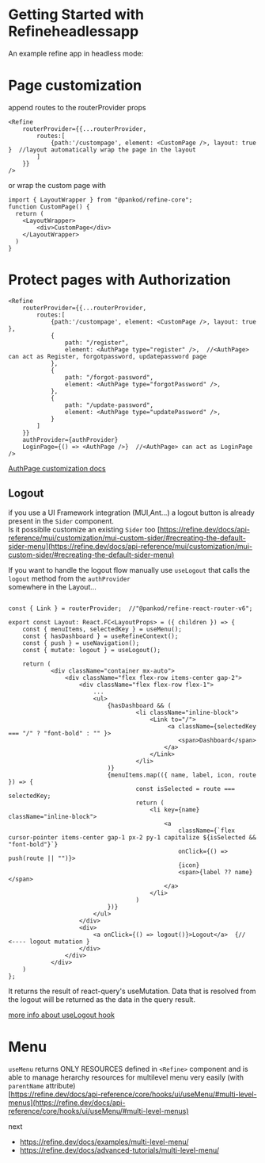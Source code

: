 # Getting Started with Refineheadlessapp
An example refine app in headless mode:


# Page customization
append routes to the routerProvider props  
```TSX
<Refine
    routerProvider={{...routerProvider,
        routes:[
            {path:'/custompage', element: <CustomPage />, layout: true }  //layout automatically wrap the page in the layout
        ] 
    }}
/>
```

or wrap the custom page with
```TSX
import { LayoutWrapper } from "@pankod/refine-core";
function CustomPage() {
  return (
    <LayoutWrapper>
        <div>CustomPage</div>
    </LayoutWrapper>
  )
}
```

# Protect pages with Authorization

```TSX
<Refine
    routerProvider={{...routerProvider,
        routes:[
            {path:'/custompage', element: <CustomPage />, layout: true },
            {
                path: "/register",
                element: <AuthPage type="register" />,  //<AuthPage> can act as Register, forgotpassword, updatepassword page 
            },
            {
                path: "/forgot-password",
                element: <AuthPage type="forgotPassword" />,
            },
            {
                path: "/update-password",
                element: <AuthPage type="updatePassword" />,
            }
        ] 
    }}
    authProvider={authProvider}
    LoginPage={() => <AuthPage />}  //<AuthPage> can act as LoginPage
/>
```

[AuthPage customization docs](https://refine.dev/docs/api-reference/core/components/auth-page/)


## Logout
if you use a UI Framework integration (MUI,Ant...) a logout button is already present in the `Sider` component.\
Is it possiblle customize an existing `Sider` too [https://refine.dev/docs/api-reference/mui/customization/mui-custom-sider/#recreating-the-default-sider-menu](https://refine.dev/docs/api-reference/mui/customization/mui-custom-sider/#recreating-the-default-sider-menu)



If you want to handle the logout flow manually use `useLogout` that calls the `logout` method from the `authProvider`\
somewhere in the Layout...
```TSX

const { Link } = routerProvider;  //"@pankod/refine-react-router-v6";

export const Layout: React.FC<LayoutProps> = ({ children }) => {
    const { menuItems, selectedKey } = useMenu();
    const { hasDashboard } = useRefineContext();
    const { push } = useNavigation();
    const { mutate: logout } = useLogout();

    return (
            <div className="container mx-auto">
                <div className="flex flex-row items-center gap-2">
                    <div className="flex flex-row flex-1">
                        ...
                        <ul>
                            {hasDashboard && (
                                    <li className="inline-block">
                                        <Link to="/">
                                             <a className={selectedKey === "/" ? "font-bold" : "" }>  
                                                <span>Dashboard</span>
                                            </a>
                                        </Link>
                                    </li>
                            )}
                            {menuItems.map(({ name, label, icon, route }) => { 
                                    const isSelected = route === selectedKey;
                                    return (
                                        <li key={name} className="inline-block">
                                            <a
                                                className={`flex cursor-pointer items-center gap-1 px-2 py-1 capitalize ${isSelected && "font-bold"}`}
                                                onClick={() => push(route || "")}>
                                                {icon}
                                                <span>{label ?? name}</span>
                                            </a>
                                        </li>
                                    )
                            })}
                        </ul>
                    </div>
                    <div>
                        <a onClick={() => logout()}>Logout</a>  {//  <---- logout mutation }
                    </div>
                </div>
            </div>
    )
};        
```
It returns the result of react-query's useMutation. Data that is resolved from the logout will be returned as the data in the query result.

[more info about useLogout hook ](https://refine.dev/docs/api-reference/core/hooks/auth/useLogout/)



# Menu
`useMenu` returns ONLY RESOURCES defined in `<Refine>` component and is able to manage herarchy resources for multilevel menu very easily (with `parentName` attribute)\
[https://refine.dev/docs/api-reference/core/hooks/ui/useMenu/#multi-level-menus](https://refine.dev/docs/api-reference/core/hooks/ui/useMenu/#multi-level-menus)


next
- https://refine.dev/docs/examples/multi-level-menu/
- https://refine.dev/docs/advanced-tutorials/multi-level-menu/